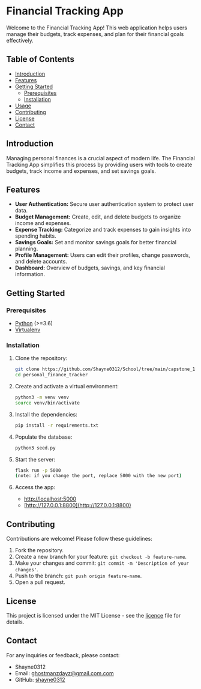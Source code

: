 # Financial Tracking App

Welcome to the Financial Tracking App! This web application helps users manage their budgets, track expenses, and plan for their financial goals effectively.

## Table of Contents
- [Introduction](#introduction)
- [Features](#features)
- [Getting Started](#getting-started)
  - [Prerequisites](#prerequisites)
  - [Installation](#installation)
- [Usage](#usage)
- [Contributing](#contributing)
- [License](#license)
- [Contact](#contact)

## Introduction

Managing personal finances is a crucial aspect of modern life. The Financial Tracking App simplifies this process by providing users with tools to create budgets, track income and expenses, and set savings goals.

## Features

- **User Authentication:** Secure user authentication system to protect user data.
- **Budget Management:** Create, edit, and delete budgets to organize income and expenses.
- **Expense Tracking:** Categorize and track expenses to gain insights into spending habits.
- **Savings Goals:** Set and monitor savings goals for better financial planning.
- **Profile Management:** Users can edit their profiles, change passwords, and delete accounts.
- **Dashboard:** Overview of budgets, savings, and key financial information.

## Getting Started

### Prerequisites

- [Python](https://www.python.org/) (>=3.6)
- [Virtualenv](https://virtualenv.pypa.io/en/stable/)

### Installation

1. Clone the repository:

    ```bash
    git clone https://github.com/Shayne0312/School/tree/main/capstone_1/personal_finance_tracker.git
    cd personal_finance_tracker
    ```

2. Create and activate a virtual environment:

    ```bash
    python3 -m venv venv
    source venv/bin/activate
    ```

3. Install the dependencies:

    ```bash
    pip install -r requirements.txt
    ```

4. Populate the database:

    ```bash
    python3 seed.py
    ```

5. Start the server:

    ```bash
    flask run -p 5000
    (note: if you change the port, replace 5000 with the new port)
    ```

6. Access the app:

    - [http://localhost:5000](http://localhost:5000)
    - [http://127.0.0.1:8800](http://127.0.0.1:8800)

## Contributing

Contributions are welcome! Please follow these guidelines:

1. Fork the repository.
2. Create a new branch for your feature: `git checkout -b feature-name`.
3. Make your changes and commit: `git commit -m 'Description of your changes'`.
4. Push to the branch: `git push origin feature-name`.
5. Open a pull request.

## License

This project is licensed under the MIT License - see the [licence](licence) file for details.

## Contact

For any inquiries or feedback, please contact:

- Shayne0312
- Email: ghostmanzdayz@gmail.com.com
- GitHub: [shayne0312](https://github.com/shayne0312)